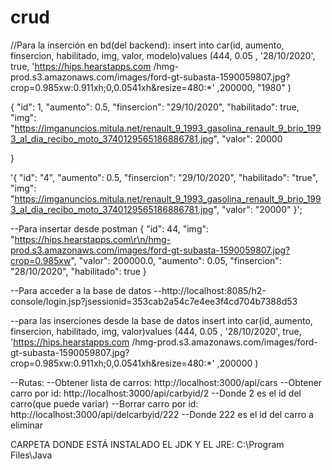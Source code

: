 # crud

//Para la inserción en bd(del backend): insert into car(id, aumento, finsercion, habilitado, img, valor, modelo)values (444, 0.05 , '28/10/2020', true, 'https://hips.hearstapps.com
/hmg-prod.s3.amazonaws.com/images/ford-gt-subasta-1590059807.jpg?crop=0.985xw:0.911xh;0,0.0541xh&resize=480:*' ,200000, "1980" )


{
	"id": 1,
	"aumento": 0.5,
	"finsercion": "29/10/2020",
	"habilitado": true,
	"img": "https://imganuncios.mitula.net/renault_9_1993_gasolina_renault_9_brio_1993_al_dia_recibo_moto_3740129565186886781.jpg",
	"valor": 20000

}

'{ "id": "4", "aumento": 0.5, "finsercion": "29/10/2020", "habilitado": "true",
"img": "https://imganuncios.mitula.net/renault_9_1993_gasolina_renault_9_brio_1993_al_dia_recibo_moto_3740129565186886781.jpg",
"valor": "20000" }';



--Para insertar desde postman
{
    "id": 44,
    "img": "https://hips.hearstapps.com\r\n/hmg-prod.s3.amazonaws.com/images/ford-gt-subasta-1590059807.jpg?crop=0.985xw",
    "valor": 200000.0,
    "aumento": 0.05,
    "finsercion": "28/10/2020",
    "habilitado": true
}





--Para acceder a la base de datos
--http://localhost:8085/h2-console/login.jsp?jsessionid=353cab2a54c7e4ee3f4cd704b7388d53

--para las inserciones desde la base de datos
insert into car(id, aumento, finsercion, habilitado, img, valor)values (444, 0.05 , '28/10/2020', true, 'https://hips.hearstapps.com
/hmg-prod.s3.amazonaws.com/images/ford-gt-subasta-1590059807.jpg?crop=0.985xw:0.911xh;0,0.0541xh&resize=480:*' ,200000 )

--Rutas:
--Obtener lista de carros: http://localhost:3000/api/cars
--Obtener carro por id: http://localhost:3000/api/carbyid/2
--Donde 2 es el id del carro(que puede variar)
--Borrar carro por id: http://localhost:3000/api/delcarbyid/222
--Donde 222 es el id del carro a eliminar

CARPETA DONDE ESTÁ INSTALADO EL JDK Y EL JRE:
C:\Program Files\Java


